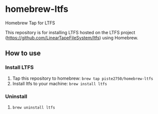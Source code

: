 # homebrew-ltfs
Homebrew Tap for LTFS 

This repository is for installing LTFS hosted on the LTFS project (https://github.com/LinearTapeFileSystem/ltfs) using Homebrew.

## How to use

### Install LTFS 
1. Tap this repository to homebrew: `brew tap piste2750/homebrew-ltfs`
2. Install ltfs to your machine: `brew install ltfs`

### Uninstall
1. `brew uninstall ltfs`
